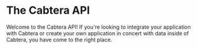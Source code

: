 # The Cabtera API

Welcome to the Cabtera API! If you're looking to integrate your application with Cabtera or create your own application in concert with data inside of Cabtera, you have come to the right place.
